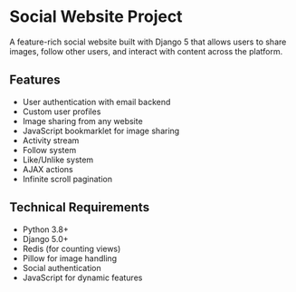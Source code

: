 # Social Website Project

A feature-rich social website built with Django 5 that allows users to share images, follow other users, and interact with content across the platform.

## Features

- User authentication with email backend
- Custom user profiles
- Image sharing from any website
- JavaScript bookmarklet for image sharing
- Activity stream
- Follow system
- Like/Unlike system
- AJAX actions
- Infinite scroll pagination

## Technical Requirements

- Python 3.8+
- Django 5.0+
- Redis (for counting views)
- Pillow for image handling
- Social authentication
- JavaScript for dynamic features
